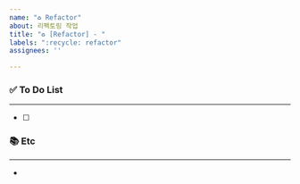 ```yaml
---
name: "♻️ Refactor"
about: 리펙토링 작업
title: "♻️ [Refactor] - "
labels: ":recycle: refactor"
assignees: ''

---
```


### ✅ To Do List 

---
- [ ] 

### 📚 Etc

---
-
